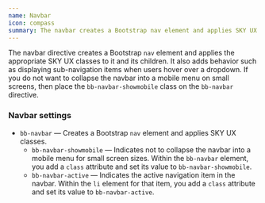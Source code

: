 ```yaml
---
name: Navbar
icon: compass
summary: The navbar creates a Bootstrap nav element and applies SKY UX classes to it.
---
```


The navbar directive creates a Bootstrap `nav` element and applies the appropriate SKY UX classes to it and its children. It also adds behavior such as displaying sub-navigation items when users hover over a dropdown. If you do not want to collapse the navbar into a mobile menu on small screens, then place the `bb-navbar-showmobile` class on the `bb-navbar` directive.

### Navbar settings ###
- `bb-navbar` &mdash; Creates a Bootstrap `nav` element and applies SKY UX classes.
    - `bb-navbar-showmobile` &mdash; Indicates not to collapse the navbar into a mobile menu for small screen sizes. Within the `bb-navbar` element, you add a `class` attribute and set its value to  `bb-navbar-showmobile`.
    - `bb-navbar-active` &mdash; Indicates the active navigation item in the navbar. Within the `li` element for that item, you add a `class` attribute and set its value to  `bb-navbar-active`.
